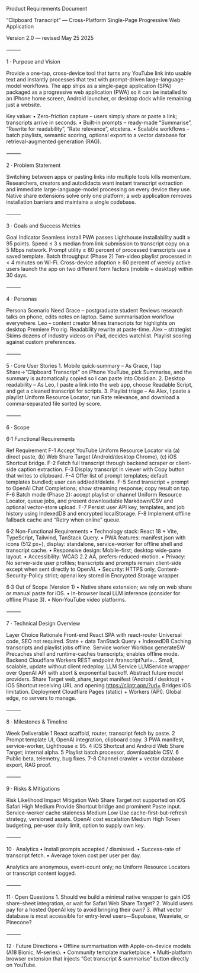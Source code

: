 Product Requirements Document

“Clipboard Transcript” — Cross-Platform Single-Page Progressive Web Application

Version 2.0 — revised May 25 2025

⸻

1 · Purpose and Vision

Provide a one-tap, cross-device tool that turns any YouTube link into usable text and instantly processes that text with prompt-driven large-language-model workflows. The app ships as a single-page application (SPA) packaged as a progressive web application (PWA) so it can be installed to an iPhone home screen, Android launcher, or desktop dock while remaining just a website.

Key value:
	•	Zero-friction capture – users simply share or paste a link; transcripts arrive in seconds.
	•	Built-in prompts – ready-made “Summarise”, “Rewrite for readability”, “Rate relevance”, etcetera.
	•	Scalable workflows – batch playlists, semantic scoring, optional export to a vector database for retrieval-augmented generation (RAG).

⸻

2 · Problem Statement

Switching between apps or pasting links into multiple tools kills momentum. Researchers, creators and autodidacts want instant transcript extraction and immediate large-language-model processing on every device they use. Native share extensions solve only one platform; a web application removes installation barriers and maintains a single codebase.

⸻

3 · Goals and Success Metrics

Goal	Indicator
Seamless install	PWA passes Lighthouse installability audit ≥ 95 points.
Speed	≤ 3 s median from link submission to transcript copy on a 5 Mbps network.
Prompt utility	≥ 80 percent of processed transcripts use a saved template.
Batch throughput (Phase 2)	Ten-video playlist processed in < 4 minutes on Wi-Fi.
Cross-device adoption	≥ 60 percent of weekly active users launch the app on two different form factors (mobile + desktop) within 30 days.


⸻

4 · Personas

Persona	Scenario	Need
Grace – postgraduate student	Reviews research talks on phone, edits notes on laptop.	Same summarisation workflow everywhere.
Leo – content creator	Mines transcripts for highlights on desktop Premiere Pro rig.	Readability rewrite at paste-time.
Alex – strategist	Skims dozens of industry videos on iPad, decides watchlist.	Playlist scoring against custom preferences.


⸻

5 · Core User Stories
	1.	Mobile quick-summary – As Grace, I tap Share→“Clipboard Transcript” on iPhone YouTube, pick Summarise, and the summary is automatically copied so I can paste into Obsidian.
	2.	Desktop readability – As Leo, I paste a link into the web app, choose Readable Script, and get a cleaned transcript for scripts.
	3.	Playlist triage – As Alex, I paste a playlist Uniform Resource Locator, run Rate relevance, and download a comma-separated file sorted by score.

⸻

6 · Scope

6·1 Functional Requirements

Ref	Requirement
F-1	Accept YouTube Uniform Resource Locator via (a) direct paste, (b) Web Share Target (Android/desktop Chrome), (c) iOS Shortcut bridge.
F-2	Fetch full transcript through backend scraper or client-side caption extraction.
F-3	Display transcript in viewer with Copy button that writes to clipboard.
F-4	Offer list of prompt templates; default templates bundled; user can add/edit/delete.
F-5	Send transcript + prompt to OpenAI Chat Completions; show streaming response; copy result on tap.
F-6	Batch mode (Phase 2): accept playlist or channel Uniform Resource Locator, queue jobs, and present downloadable Markdown/CSV and optional vector-store upload.
F-7	Persist user API key, templates, and job history using IndexedDB and encrypted localStorage.
F-8	Implement offline fallback cache and “Retry when online” queue.

6·2 Non-Functional Requirements
	•	Technology stack: React 18 + Vite, TypeScript, Tailwind, TanStack Query.
	•	PWA features: manifest.json with icons (512 px+), display: standalone, service-worker for offline shell and transcript cache.
	•	Responsive design: Mobile-first; desktop wide-pane layout.
	•	Accessibility: WCAG 2.2 AA, prefers-reduced-motion.
	•	Privacy: No server-side user profiles; transcripts and prompts remain client-side except when sent directly to OpenAI.
	•	Security: HTTPS only, Content-Security-Policy strict; openai key stored in Encrypted Storage wrapper.

6·3 Out of Scope (Version 1)
	•	Native share extension; we rely on web share or manual paste for iOS.
	•	In-browser local LLM inference (consider for offline Phase 3).
	•	Non-YouTube video platforms.

⸻

7 · Technical Design Overview

Layer	Choice	Rationale
Front-end	React SPA with react-router	Universal code, SEO not required.
State + data	TanStack Query + IndexedDB	Caching transcripts and playlist jobs offline.
Service worker	Workbox generateSW	Precaches shell and runtime-caches transcripts; enables offline mode.
Backend	Cloudflare Workers REST endpoint /transcript?url=…	Small, scalable, update without client redeploy.
LLM Service	LLMService wrapper over OpenAI API with abort & exponential backoff.	Abstract future model providers.
Share Target	web_share_target manifest (Android / desktop) + iOS Shortcut receiving URL and opening https://cliptr.app/?url=<encoded>	Bridges iOS limitation.
Deployment	Cloudflare Pages (static) + Workers (API).	Global edge, no servers to manage.


⸻

8 · Milestones & Timeline

Week	Deliverable
1	React scaffold, router, transcript fetch by paste.
2	Prompt template UI, OpenAI integration, clipboard copy.
3	PWA manifest, service-worker, Lighthouse ≥ 95.
4	iOS Shortcut and Android Web Share Target; internal alpha.
5	Playlist batch processor, downloadable CSV.
6	Public beta, telemetry, bug fixes.
7-8	Channel crawler + vector database export, RAG proof.


⸻

9 · Risks & Mitigations

Risk	Likelihood	Impact	Mitigation
Web Share Target not supported on iOS Safari	High	Medium	Provide Shortcut bridge and prominent Paste input.
Service-worker cache staleness	Medium	Low	Use cache-first-but-refresh strategy, versioned assets.
OpenAI cost escalation	Medium	High	Token budgeting, per-user daily limit, option to supply own key.


⸻

10 · Analytics
	•	Install prompts accepted / dismissed.
	•	Success-rate of transcript fetch.
	•	Average token cost per user per day.

Analytics are anonymous, event-count only; no Uniform Resource Locators or transcript content logged.

⸻

11 · Open Questions
	1.	Should we build a minimal native wrapper to gain iOS share-sheet integration, or wait for Safari Web Share Target?
	2.	Would users pay for a hosted OpenAI key to avoid bringing their own?
	3.	What vector database is most accessible for entry-level users—Supabase, Weaviate, or Pinecone?

⸻

12 · Future Directions
	•	Offline summarisation with Apple-on-device models (A18 Bionic, M-series).
	•	Community template marketplace.
	•	Multi-platform browser extension that injects “Get transcript & summarise” button directly on YouTube.
